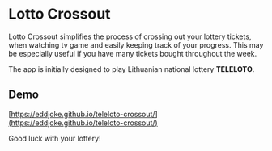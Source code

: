 # Lotto Crossout

Lotto Crossout simplifies the process of crossing out your lottery tickets, when watching tv game and easily keeping track of your progress. This may be especially useful if you have many tickets bought throughout the week.

The app is initially designed to play Lithuanian national lottery **TELELOTO**.

## Demo

[https://eddjoke.github.io/teleloto-crossout/](https://eddjoke.github.io/teleloto-crossout/)

Good luck with your lottery!
